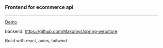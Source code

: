 
### Frontend for ecommerce api
***

[Demo](https://webstore-frontend-k5gnvvjdea-lz.a.run.app)

backend: https://github.com/Maxomys/spring-webstore

Build with react, axios, tailwind


